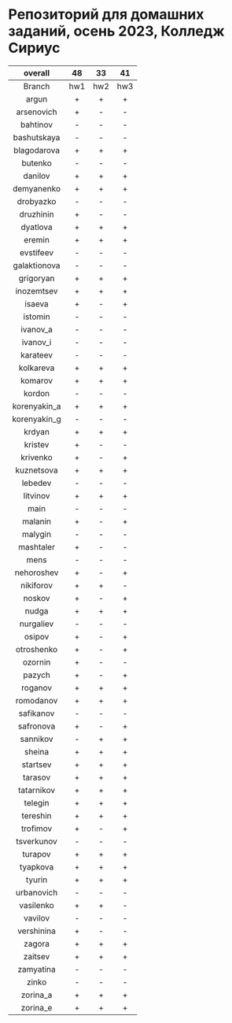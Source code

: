 
Репозиторий для домашних заданий, осень 2023, Колледж Сириус
============================================================

|overall|48|33|41|
| :---: | :---: | :---: | :---: |
|Branch|hw1|hw2|hw3|
|argun|+|+|+|
|arsenovich|+|-|-|
|bahtinov|-|-|-|
|bashutskaya|-|-|-|
|blagodarova|+|+|+|
|butenko|-|-|-|
|danilov|+|+|+|
|demyanenko|+|+|+|
|drobyazko|-|-|-|
|druzhinin|+|-|-|
|dyatlova|+|+|+|
|eremin|+|+|+|
|evstifeev|-|-|-|
|galaktionova|-|-|-|
|grigoryan|+|+|+|
|inozemtsev|+|+|+|
|isaeva|+|-|+|
|istomin|-|-|-|
|ivanov_a|-|-|-|
|ivanov_i|-|-|-|
|karateev|-|-|-|
|kolkareva|+|+|+|
|komarov|+|+|+|
|kordon|-|-|-|
|korenyakin_a|+|+|+|
|korenyakin_g|-|-|-|
|krdyan|+|+|+|
|kristev|+|-|-|
|krivenko|+|-|+|
|kuznetsova|+|+|+|
|lebedev|-|-|-|
|litvinov|+|+|+|
|main|-|-|-|
|malanin|+|-|+|
|malygin|-|-|-|
|mashtaler|+|-|-|
|mens|-|-|-|
|nehoroshev|+|-|+|
|nikiforov|+|+|-|
|noskov|+|-|+|
|nudga|+|+|+|
|nurgaliev|-|-|-|
|osipov|+|-|+|
|otroshenko|+|-|+|
|ozornin|+|-|-|
|pazych|+|-|+|
|roganov|+|+|+|
|romodanov|+|+|+|
|safikanov|-|-|-|
|safronova|+|-|+|
|sannikov|-|+|+|
|sheina|+|+|+|
|startsev|+|+|+|
|tarasov|+|+|+|
|tatarnikov|+|+|+|
|telegin|+|+|+|
|tereshin|+|+|+|
|trofimov|+|-|+|
|tsverkunov|-|-|-|
|turapov|+|+|+|
|tyapkova|+|+|+|
|tyurin|+|+|+|
|urbanovich|-|-|-|
|vasilenko|+|+|-|
|vavilov|-|-|-|
|vershinina|+|-|-|
|zagora|+|+|+|
|zaitsev|+|+|+|
|zamyatina|-|-|-|
|zinko|-|-|-|
|zorina_a|+|+|+|
|zorina_e|+|+|+|
